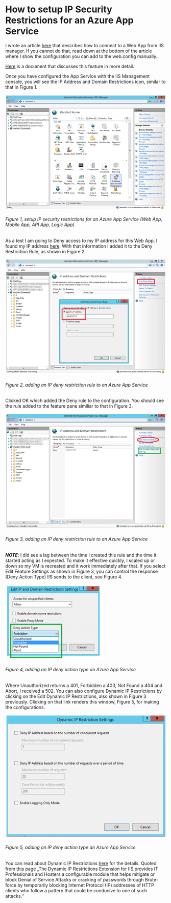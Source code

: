 # How to setup IP Security Restrictions for an Azure App Service

I wrote an article [here][LINK1] that describes how to connect to a Web App from IIS manager. If you cannot do that, read down at the bottom of the article where I show the configuration you can add to the web.config manually.

[Here][LINK2] is a document that discusses this feature in more detail.

Once you have configured the App Service with the IIS Management console, you will see the IP Address and Domain Restrictions icon, similar to that in Figure 1.

![setup IP security restrictions for an Azure App Service (Web App, Mobile App, API App, Logic App)][FIGURE1]
###### Figure 1, setup IP security restrictions for an Azure App Service (Web App, Mobile App, API App, Logic App)

As a test I am going to Deny access to my IP address for this Web App. I found my IP address [here][LINK3]. With that information I added it to the Deny Restriction Rule, as shown in Figure 2.

![adding an IP deny restriction rule to an Azure App Service][FIGURE2]
###### Figure 2, adding an IP deny restriction rule to an Azure App Service

Clicked OK which added the Deny rule to the configuration. You should see the rule added to the feature pane similiar to that in Figure 3.

![adding an IP deny restriction rule to an Azure App Service][FIGURE3]
###### Figure 3, adding an IP deny restriction rule to an Azure App Service

***NOTE***: I did see a lag between the time I created this rule and the time it started acting as I expected. To make it effective quickly, I scaled up or down so my VM is recreated and it work immediately after that.  If you select Edit Feature Settings as shown in Figure 3, you can control the response (Deny Action Type) IIS sends to the client, see Figure 4.

![adding an IP deny action type an Azure App Service][FIGURE4]
###### Figure 4, adding an IP deny action type an Azure App Service

Where Unauthorized returns a 401, Forbidden a 403, Not Found a 404 and Abort, I received a 502.
You can also configure Dynamic IP Restrictions by clicking on the Edit Dynamic IP Restrictions, also shown in Figure 3 previously. Clicking on that link renders this window, Figure 5, for making the configurations.

![adding an IP deny action type an Azure App Service][FIGURE5]
###### Figure 5, adding an IP deny action type an Azure App Service

You can read about Dynamic IP Restrictions [here][LINK4] for the details. Quoted from [this][LINK4] page „The Dynamic IP Restrictions Extension for IIS provides IT Professionals and Hosters a configurable module that helps mitigate or block Denial of Service Attacks or cracking of passwords through Brute-force by temporarily blocking Internet Protocol (IP) addresses of HTTP clients who follow a pattern that could be conducive to one of such attacks.“

[FIGURE1]: ../images/2016/msdn-0605.png "Figure 1, setup IP security restrictions for an Azure App Service (Web App, Mobile App, API App, Logic App)"
[FIGURE2]: ../images/2016/msdn-0606.png "Figure 2, adding an IP deny restriction rule to an Azure App Service"
[FIGURE3]: ../images/2016/msdn-0607.png "Figure 3, adding an IP deny restriction rule to an Azure App Service"
[FIGURE4]: ../images/2016/msdn-0608.png "Figure 4, adding an IP deny action type an Azure App Service"
[FIGURE5]: ../images/2016/msdn-0609.png "Figure 5, Feature"

[LINK1]: ../2014/2014-08-configure-remote-iis-administration-for-iis-web-sites.md
[LINK2]: http://www.iis.net/configreference/system.webserver/security/ipsecurity
[LINK3]: http://www.bing.com/search?q=what%20is%20my%20ip%20address&qs=n&form=QBRE&pq=what%20is%20my%20ip%20&sc=8-14&sp=-1&sk=&ghc=2&cvid=8C18C3105C5E4987A2CAD2EB1736523E
[LINK4]: http://www.iis.net/downloads/microsoft/dynamic-ip-restrictions
